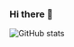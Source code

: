 ### Hi there 👋

<!--
**MahidharMannuru5/MahidharMannuru5** is a ✨ _special_ ✨ repository because its `README.md` (this file) appears on your GitHub profile.

Here are some ideas to get you started:

- 🔭 I’m currently working on N.B.K.R.I.S.T Attendance website 
- 🌱 I’m currently learning MERN,Django,DSA
- 👯 I’m looking to collaborate on React and Django projects
- 🤔 I’m looking for help with GSoc, GitHub externship, GitHub campus expert
- 💬 Ask me about Full stack web Development 
- 📫 How to reach me: ...
- 😄 Pronouns: He/Him
- ⚡ Fun fact: ...
-->
![GitHub stats](https://github-readme-stats.vercel.app/api?username=MahidharMannuru5)
